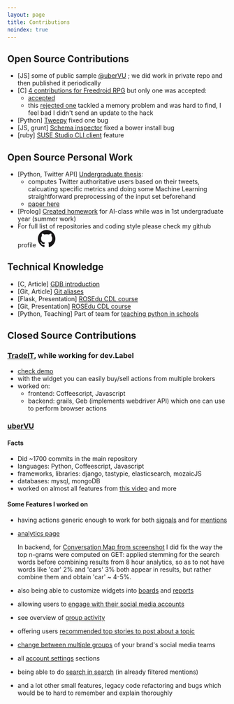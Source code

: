```yaml
---
layout: page
title: Contributions
noindex: true
---
```


## Open Source Contributions

* [JS] some of public sample [@uberVU](https://github.com/uberVU/mozaic/commit/c2a0e723abfa9abf33ddc3b8575e8bdac4e0b70f) ; we did work in private repo and then published it periodically
* [C] [4 contributions for Freedroid RPG](http://rb.freedroid.org/users/andreip/) but only one was accepted:
	* [accepted](http://rb.freedroid.org/r/1024/diff/)
	* this [rejected one](http://rb.freedroid.org/r/1077/) tackled a memory problem and was hard to find, I feel bad I didn't send an update to the hack
* [Python] [Tweepy](https://github.com/tweepy/tweepy/pull/446) fixed one bug
* [JS, grunt] [Schema inspector](https://github.com/Atinux/schema-inspector/pull/11) fixed a bower install bug
* [ruby] [SUSE Studio CLI client](https://github.com/susestudio/ssc/pull/1) feature

## Open Source Personal Work

* [Python, Twitter API] [Undergraduate thesis](https://github.com/andreip/tweeter-authorities):
	* computes Twitter authoritative users based on their tweets, calcuating specific metrics and doing some Machine Learning straightforward preprocessing of the input set beforehand
	* [paper here](https://www.dropbox.com/s/3xh7hjxewtgdswe/findingtopicalauthoritiesontwitter.pdf?dl=0)
* [Prolog] [Created homework](https://github.com/andreip/AI-MAS) for AI-class while was in 1st undergraduate year (summer work)
* For full list of repositories and coding style please check my github profile [<img src="/public/img/github.png">](https://github.com/andreip/)


## Technical Knowledge

* [C, Article] [GDB introduction](http://techblog.rosedu.org/gdb-a-basic-workflow.html)
* [Git, Article] [Git aliases](http://techblog.rosedu.org/git-speeding-workflow.html)
* [Flask, Presentation] [ROSEdu CDL course](http://cdl.rosedu.org/2013-unibuc/#details_course3)
* [Git, Presentation] [ROSEdu CDL course](http://cdl.rosedu.org/2013/#details_course2)
* [Python, Teaching] Part of team for [teaching python in schools](http://py4school.rosedu.org/)

## Closed Source Contributions

### [TradeIT](https://www.tradingticket.com/), while working for dev.Label

* [check demo](https://www.tradingticket.com/widget/examples.html)
* with the widget you can easily buy/sell actions from multiple brokers
* worked on:
	* frontend: Coffeescript, Javascript
	* backend: grails, Geb (implements webdriver API) which one can use to perform browser actions

### [uberVU](http://ubervu.com/)

#### Facts

* Did ~1700 commits in the main repository
* languages: Python, Coffeescript, Javascript
* frameworks, libraries: django, tastypie, elasticsearch, mozaicJS
* databases: mysql, mongoDB
* worked on almost all features from [this video](https://www.youtube.com/watch?v=wFN_Lw6WSg0) and more

#### Some Features I worked on

* having actions generic enough to work for both [signals](https://drive.google.com/file/d/0Bxk_4cdT7c8fdnhEcDdPdmI2T28/view?usp=sharing) and for [mentions](https://drive.google.com/file/d/0Bxk_4cdT7c8fM2dKX1ZLdjBaX2M/view?usp=sharing)

* [analytics page](https://drive.google.com/file/d/0Bxk_4cdT7c8fSFU4SXBMWlRmMzg/view?usp=sharing)

	In backend, for [Conversation Map from screenshot](https://drive.google.com/file/d/0Bxk_4cdT7c8fSFU4SXBMWlRmMzg/view?usp=sharing) I did fix the way the top n-grams were computed on GET: applied stemming for the search words before combining results from 8 hour analytics, so as to not have words like 'car' 2% and 'cars' 3% both appear in results, but rather combine them and obtain 'car' ~ 4-5%.

* also being able to customize widgets into [boards](https://drive.google.com/file/d/0Bxk_4cdT7c8fbGZJaWRuTWRPbms/view?usp=sharing) and [reports](https://drive.google.com/file/d/0Bxk_4cdT7c8fYmxxcVlDOEw0VWs/view?usp=sharing)
* allowing users to [engage with their social media accounts](https://drive.google.com/file/d/0Bxk_4cdT7c8fa0lDR3NCRlh3X2c/view?usp=sharing)
* see overview of [group activity](https://drive.google.com/file/d/0Bxk_4cdT7c8faXZrV2hKS2RsUE0/view?usp=sharing)
* offering users [recommended top stories to post about a topic](https://drive.google.com/file/d/0Bxk_4cdT7c8fR0t6MV9LQmpZcjQ/view?usp=sharing)
* [change between multiple groups](https://drive.google.com/file/d/0Bxk_4cdT7c8fU3cxNktyRENUeDQ/view?usp=sharing) of your brand's social media teams
* all [account settings](https://drive.google.com/file/d/0Bxk_4cdT7c8fekJKMmNhVEo1Umc/view?usp=sharing) sections
* being able to do [search in search](https://drive.google.com/file/d/0Bxk_4cdT7c8fb0pGRVpKTGtkdnM/view?usp=sharing) (in already filtered mentions)
* and a lot other small features, legacy code refactoring and bugs which would be to hard to remember and explain thoroughly
